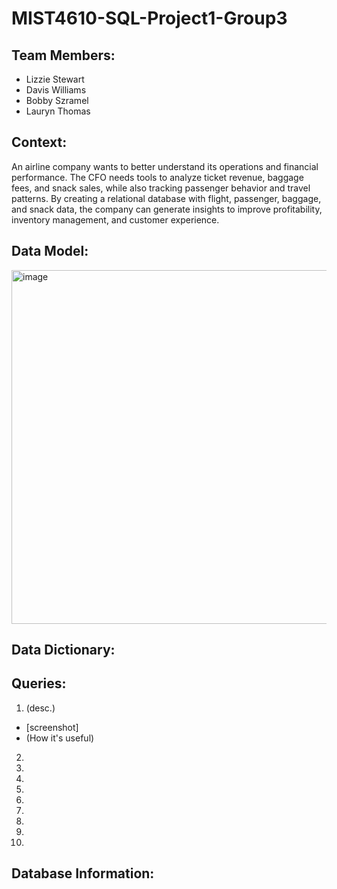 # MIST4610-SQL-Project1-Group3

## Team Members:
- Lizzie Stewart
- Davis Williams
- Bobby Szramel
- Lauryn Thomas

## Context:
An airline company wants to better understand its operations and financial performance. The CFO needs tools to analyze ticket revenue, baggage fees, and snack sales, while also tracking passenger behavior and travel patterns. By creating a relational database with flight, passenger, baggage, and snack data, the company can generate insights to improve profitability, inventory management, and customer experience.

## Data Model:

<img width="706" height="566" alt="image" src="https://github.com/user-attachments/assets/471bf4a1-c1e8-4201-9cff-e727d09f4c34" />

## Data Dictionary:

## Queries:
1. (desc.)
- [screenshot]
- (How it's useful)
2. 

3. 

4.

5.

6.

7.

8.

9.

10.

## Database Information:

